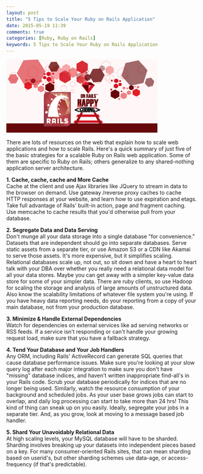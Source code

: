 ```yaml
---
layout: post
title: "5 Tips to Scale Your Ruby on Rails Application"
date: 2015-05-19 11:39
comments: true
categories: [Ruby, Ruby on Rails]
keywords: 5 Tips to Scale Your Ruby on Rails Application
---
```


<p>
  <img src="/images/happy_ruby_on_rails.jpg" width="400" alt="5 Tips to Scale Your Ruby on Rails Application" />
</p>

<p>
  There are lots of resources on the web that explain how to scale web applications and how to scale Rails. Here's a quick summary of just five of the basic strategies for a scalable Ruby on Rails web application. Some of them are specific to Ruby on Rails; others generalize to any shared-nothing application server architecture.
</p>

<p>
  <strong>1. Cache, cache, cache and More Cache</strong><br/>
  Cache at the client and use Ajax libraries like JQuery to stream in data to the browser on demand. Use gateway /reverse proxy caches to cache HTTP responses at your website, and learn how to use expiration and etags. Take full advantage of Rails' built-in action, page and fragment caching. Use memcache to cache results that you'd otherwise pull from your database.
</p>

<p>
  <strong>2. Segregate Data and Data Serving</strong><br/>
  Don't munge all your data storage into a single database "for convenience." Datasets that are independent should go into separate databases. Serve static assets from a separate tier, or use Amazon S3 or a CDN like Akamai to serve those assets. It's more expensive, but it simplifies scaling. Relational databases scale up, not out, so sit down and have a heart to heart talk with your DBA over whether you really need a relational data model for all your data stores. Maybe you can get away with a simpler key-value data store for some of your simpler data. There are ruby clients, so use Hadoop for scaling the storage and analysis of large amounts of unstructured data. Also know the scalability limitations of whatever file system you're using. If you have heavy data reporting needs, do your reporting from a copy of your main database, not from your production database.
</p>

<p>
  <strong>3. Minimize & Handle External Dependencies</strong><br/>
  Watch for dependencies on external services like ad serving networks or RSS feeds. If a service isn't responding or can't handle your growing request load, make sure that you have a fallback strategy.
</p>

<p>
  <strong>4. Tend Your Database and Your Job Handlers</strong><br/>
  Any ORM, including Rails' ActiveRecord can generate SQL queries that cause database performance issues. Make sure you're looking at your slow query log after each major integration to make sure you don't have "missing" database indices, and haven't written inappropriate find-all's in your Rails code. Scrub your database periodically for indices that are no longer being used. Similarly, watch the resource consumption of your background and scheduled jobs. As your user base grows jobs can start to overlap, and daily log processing can start to take more than 24 hrs! This kind of thing can sneak up on you easily. Ideally, segregate your jobs in a separate tier. And, as you grow, look at moving to a message based job handler.
</p>

<p>
  <strong>5. Shard Your Unavoidably Relational Data</strong><br/>
  At high scaling levels, your MySQL database will have to be sharded. Sharding involves breaking up your datasets into independent pieces based on a key. For many consumer-oriented Rails sites, that can mean sharding based on userid's, but other sharding schemes use data-age, or access-frequency (if that's predictable).
</p>
